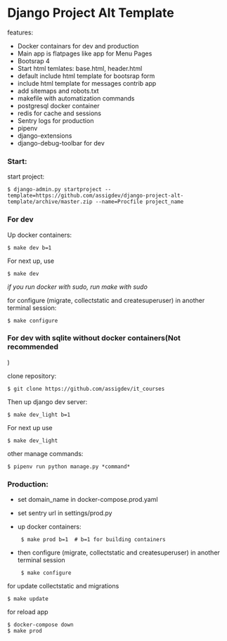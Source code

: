 # Django Project Alt Template

features:

- Docker containars for dev and production
- Main app is flatpages like app for Menu Pages
- Bootsrap 4
- Start html temlates: base.html, header.html
- default include html template for bootsrap form
- include html template for messages contrib app
- add sitemaps and robots.txt
- makefile with automatization commands
- postgresql docker container
- redis for cache and sessions
- Sentry logs for production
- pipenv  
- django-extensions
- django-debug-toolbar for dev


### Start:


start project:

    $ django-admin.py startproject --template=https://github.com/assigdev/django-project-alt-template/archive/master.zip --name=Procfile project_name


### For dev


Up docker containers:

    $ make dev b=1
    

For next up, use

    $ make dev

_if you run docker with sudo, run make with sudo_

    
for configure (migrate, collectstatic and createsuperuser) in another terminal session:

    $ make configure


### For dev with sqlite without docker containers(Not recommended
)

clone repository:

    $ git clone https://github.com/assigdev/it_courses
    
Then up django dev server:

    $ make dev_light b=1
    
For next up use
    
    $ make dev_light

other manage commands:

    $ pipenv run python manage.py *command*

    
### Production:

 - set domain_name in docker-compose.prod.yaml
 - set sentry url in settings/prod.py
 - up docker containers:


 
        $ make prod b=1  # b=1 for building containers
    

    
 - then configure (migrate, collectstatic and createsuperuser) in another terminal session



        $ make configure




for update collectstatic and migrations

    $ make update

for reload app

    $ docker-compose down
    $ make prod



